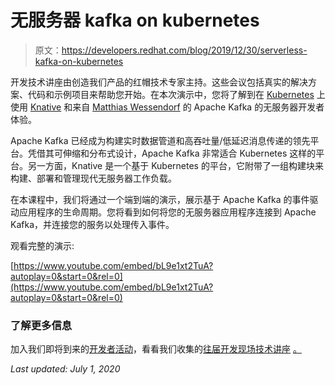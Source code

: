# 无服务器 kafka on kubernetes

> 原文：<https://developers.redhat.com/blog/2019/12/30/serverless-kafka-on-kubernetes>

开发技术讲座由创造我们产品的红帽技术专家主持。这些会议包括真实的解决方案、代码和示例项目来帮助您开始。在本次演示中，您将了解到在 [Kubernetes](https://developers.redhat.com/topics/kubernetes/) 上使用 [Knative](https://developers.redhat.com/topics/serverless-architecture/) 和来自 [Matthias Wessendorf](https://developers.redhat.com/blog/author/mwessend/) 的 Apache Kafka 的无服务器开发者体验。

Apache Kafka 已经成为构建实时数据管道和高吞吐量/低延迟消息传递的领先平台。凭借其可伸缩和分布式设计，Apache Kafka 非常适合 Kubernetes 这样的平台。另一方面，Knative 是一个基于 Kubernetes 的平台，它附带了一组构建块来构建、部署和管理现代无服务器工作负载。

在本课程中，我们将通过一个端到端的演示，展示基于 Apache Kafka 的事件驱动应用程序的生命周期。您将看到如何将您的无服务器应用程序连接到 Apache Kafka，并连接您的服务以处理传入事件。

观看完整的演示:

[https://www.youtube.com/embed/bL9e1xt2TuA?autoplay=0&start=0&rel=0](https://www.youtube.com/embed/bL9e1xt2TuA?autoplay=0&start=0&rel=0)

### **了解更多信息**

加入我们即将到来的[开发者活动](https://developers.redhat.com/events/)，看看我们收集的[往届开发现场技术讲座](https://developers.redhat.com/devnation/?page=0) [。](https://developers.redhat.com/events/)

*Last updated: July 1, 2020*